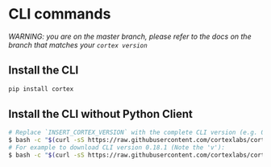 # CLI commands

_WARNING: you are on the master branch, please refer to the docs on the branch that matches your `cortex version`_

## Install the CLI

```bash
pip install cortex
```

## Install the CLI without Python Client

```bash
# Replace `INSERT_CORTEX_VERSION` with the complete CLI version (e.g. 0.18.1):
$ bash -c "$(curl -sS https://raw.githubusercontent.com/cortexlabs/cortex/vINSERT_CORTEX_VERSION/get-cli.sh)"
# For example to download CLI version 0.18.1 (Note the 'v'):
$ bash -c "$(curl -sS https://raw.githubusercontent.com/cortexlabs/cortex/v0.18.1/get-cli.sh)"
